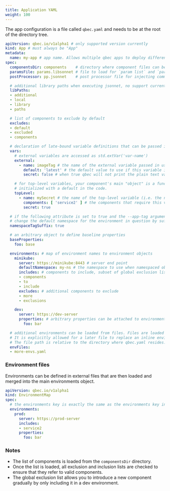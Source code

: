 ```yaml
---
title: Application YAML
weight: 100
---
```


The app configuration is a file called `qbec.yaml` and needs to be at the root of the directory tree.

```yaml
apiVersion: qbec.io/v1alpha1 # only supported version currently
kind: App # must always be "App"
metadata:
  name: my-app # app name. Allows multiple qbec apps to deploy different objects to the same namespace without GC collisions
spec:
  componentsDir: components    # directory where component files can be found. Not recursive. default: components
  paramsFile: params.libsonnet # file to load for `param list` and `param diff` commands. Not otherwise used.
  postProcessor: pp.jsonnet    # post processor file for injecting common metadata

  # additional library paths when executing jsonnet, no support currently for `http` URLs.
  libPaths:
  - additional
  - local
  - library
  - paths

  # list of components to exclude by default
  excludes:
  - default
  - excluded
  - components

  # declaration of late-bound variable definitions that can be passed in on the command line using the --vm:* options. 
  vars:
    # external variables are accessed as std.extVar('var-name')
    external:
      - name: imageTag # the name of the external variable passed in using --vm:ext-str and related options
        default: 'latest' # the default value to use if this variable is not specified on the command line. Can be an arbitrary object.
        secret: false # when true qbec will not print the plain text value in any debug message

    # for top-level variables, your component's main "object" is a function that accepts a value, typically 
    # initialized with a default in the code.
    topLevel:
      - name: mySecret # the name of the top-level variable (i.e. the name of the function parameter of your component's function)
        components: [ 'service2' ] # the components that require this variable. Must be specified.
        secret: true

  # if the following attribute is set to true and the --app-tag argument is set on the command line, qbec will automatically
  # change the default namespace for the environment in question by suffixing it with <hyphen><tag-value> (e.g. 'myns-tag')
  namespaceTagSuffix: true

  # an arbitrary object to define baseline properties
  baseProperties:
    foo: base

  environments: # map of environment names to environment objects
    minikube:
      server: https://minikube:8443 # server end point
      defaultNamespace: my-ns # the namespace to use when namespaced object does not define it.
      includes: # components to include, subset of global exclusion list
      - components
      - to
      - include
      excludes: # additional components to exclude
      - more
      - exclusions

    dev:
      server: https://dev-server
      properties: # arbitrary properties can be attached to environments
        foo: bar

  # additional environments can be loaded from files. Files are loaded in the order specified.
  # It is explicitly allowed for a later file to replace an inline environment or one loaded from an earlier file.
  # The file path is relative to the directory where qbec.yaml resides.
  envFiles:
  - more-envs.yaml
```

### Environment files

Environments can be defined in external files that are then loaded and merged into the main environments object.

```yaml
apiVersion: qbec.io/v1alpha1
kind: EnvironmentMap
spec:
  # the environments key is exactly the same as the environments key in qbec.yaml
  environments:
    prod:
      server: https://prod-server
      includes:
      - service2
      properties:
        foo: bar
```

### Notes

* The list of components is loaded from the `componentsDir` directory.
* Once the list is loaded, all exclusion and inclusion lists are checked to ensure that they refer to valid components.
* The global exclusion list allows you to introduce a new component gradually by only including it in a dev environment.
